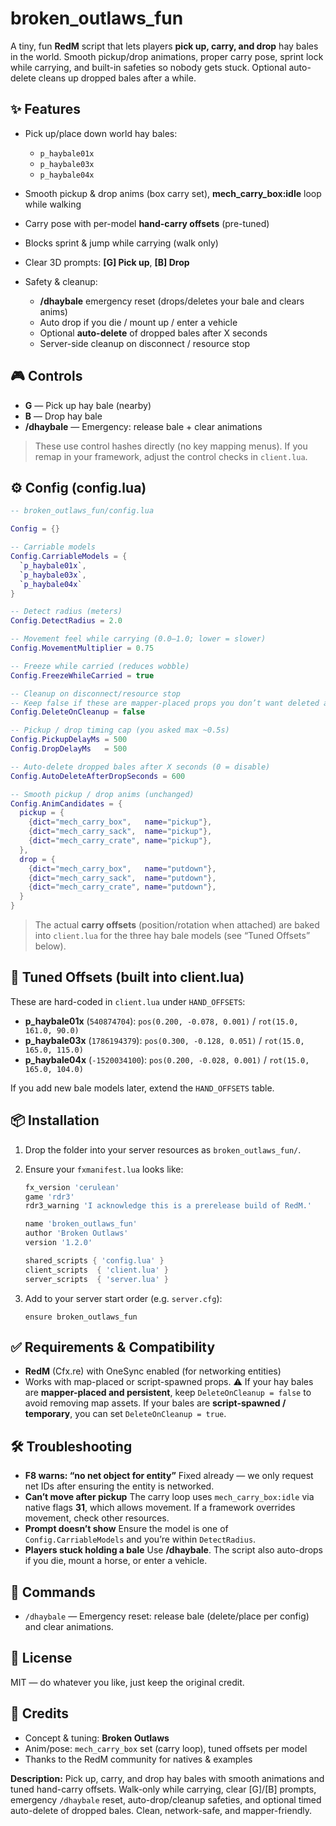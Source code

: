 # broken_outlaws_fun

A tiny, fun **RedM** script that lets players **pick up, carry, and drop** hay bales in the world.
Smooth pickup/drop animations, proper carry pose, sprint lock while carrying, and built-in safeties so nobody gets stuck. Optional auto-delete cleans up dropped bales after a while.

## ✨ Features

* Pick up/place down world hay bales:

  * `p_haybale01x`
  * `p_haybale03x`
  * `p_haybale04x`
* Smooth pickup & drop anims (box carry set), **mech_carry_box:idle** loop while walking
* Carry pose with per-model **hand-carry offsets** (pre-tuned)
* Blocks sprint & jump while carrying (walk only)
* Clear 3D prompts: **[G] Pick up**, **[B] Drop**
* Safety & cleanup:

  * **/dhaybale** emergency reset (drops/deletes your bale and clears anims)
  * Auto drop if you die / mount up / enter a vehicle
  * Optional **auto-delete** of dropped bales after X seconds
  * Server-side cleanup on disconnect / resource stop

## 🎮 Controls

* **G** — Pick up hay bale (nearby)
* **B** — Drop hay bale
* **/dhaybale** — Emergency: release bale + clear animations

> These use control hashes directly (no key mapping menus).
> If you remap in your framework, adjust the control checks in `client.lua`.

## ⚙️ Config (config.lua)

```lua
-- broken_outlaws_fun/config.lua

Config = {}

-- Carriable models
Config.CarriableModels = {
  `p_haybale01x`,
  `p_haybale03x`,
  `p_haybale04x`
}

-- Detect radius (meters)
Config.DetectRadius = 2.0

-- Movement feel while carrying (0.0–1.0; lower = slower)
Config.MovementMultiplier = 0.75

-- Freeze while carried (reduces wobble)
Config.FreezeWhileCarried = true

-- Cleanup on disconnect/resource stop
-- Keep false if these are mapper-placed props you don’t want deleted automatically
Config.DeleteOnCleanup = false

-- Pickup / drop timing cap (you asked max ~0.5s)
Config.PickupDelayMs = 500
Config.DropDelayMs   = 500

-- Auto-delete dropped bales after X seconds (0 = disable)
Config.AutoDeleteAfterDropSeconds = 600

-- Smooth pickup / drop anims (unchanged)
Config.AnimCandidates = {
  pickup = {
    {dict="mech_carry_box",   name="pickup"},
    {dict="mech_carry_sack",  name="pickup"},
    {dict="mech_carry_crate", name="pickup"},
  },
  drop = {
    {dict="mech_carry_box",   name="putdown"},
    {dict="mech_carry_sack",  name="putdown"},
    {dict="mech_carry_crate", name="putdown"},
  }
}
```

> The actual **carry offsets** (position/rotation when attached) are baked into `client.lua` for the three hay bale models (see “Tuned Offsets” below).

## 🧩 Tuned Offsets (built into client.lua)

These are hard-coded in `client.lua` under `HAND_OFFSETS`:

* **p_haybale01x** (`540874704`):
  `pos(0.200, -0.078, 0.001)` / `rot(15.0, 161.0, 90.0)`
* **p_haybale03x** (`1786194379`):
  `pos(0.300, -0.128, 0.051)` / `rot(15.0, 165.0, 115.0)`
* **p_haybale04x** (`-1520034100`):
  `pos(0.200, -0.028, 0.001)` / `rot(15.0, 165.0, 104.0)`

If you add new bale models later, extend the `HAND_OFFSETS` table.

## 📦 Installation

1. Drop the folder into your server resources as `broken_outlaws_fun/`.

2. Ensure your `fxmanifest.lua` looks like:

   ```lua
   fx_version 'cerulean'
   game 'rdr3'
   rdr3_warning 'I acknowledge this is a prerelease build of RedM.'

   name 'broken_outlaws_fun'
   author 'Broken Outlaws'
   version '1.2.0'

   shared_scripts { 'config.lua' }
   client_scripts  { 'client.lua' }
   server_scripts  { 'server.lua' }
   ```

3. Add to your server start order (e.g. `server.cfg`):

   ```
   ensure broken_outlaws_fun
   ```

## ✅ Requirements & Compatibility

* **RedM** (Cfx.re) with OneSync enabled (for networking entities)
* Works with map-placed or script-spawned props.
  ⚠️ If your hay bales are **mapper-placed and persistent**, keep `DeleteOnCleanup = false` to avoid removing map assets.
  If your bales are **script-spawned / temporary**, you can set `DeleteOnCleanup = true`.

## 🛠️ Troubleshooting

* **F8 warns: “no net object for entity”**
  Fixed already — we only request net IDs after ensuring the entity is networked.
* **Can’t move after pickup**
  The carry loop uses `mech_carry_box:idle` via native flags **31**, which allows movement. If a framework overrides movement, check other resources.
* **Prompt doesn’t show**
  Ensure the model is one of `Config.CarriableModels` and you’re within `DetectRadius`.
* **Players stuck holding a bale**
  Use **/dhaybale**. The script also auto-drops if you die, mount a horse, or enter a vehicle.

## 🔐 Commands

* `/dhaybale` — Emergency reset: release bale (delete/place per config) and clear animations.

## 📄 License

MIT — do whatever you like, just keep the original credit.

## 🙌 Credits

* Concept & tuning: **Broken Outlaws**
* Anim/pose: `mech_carry_box` set (carry loop), tuned offsets per model
* Thanks to the RedM community for natives & examples

**Description:**
Pick up, carry, and drop hay bales with smooth animations and tuned hand-carry offsets. Walk-only while carrying, clear [G]/[B] prompts, emergency `/dhaybale` reset, auto-drop/cleanup safeties, and optional timed auto-delete of dropped bales. Clean, network-safe, and mapper-friendly.
